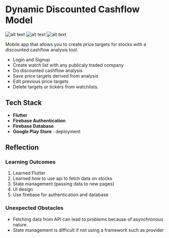 # Dynamic Discounted Cashflow Model

![alt text](https://github.com/sarbjot-14/dynamic_dcf/blob/master/Screenshot_20210825-114536.jpg?raw=true)
![alt text](https://github.com/sarbjot-14/dynamic_dcf/blob/master/Screenshot_20210825-114312.jpg?raw=true)
![alt text](https://github.com/sarbjot-14/dynamic_dcf/blob/master/Screenshot_20210825-114320.jpg?raw=true)

Mobile app that allows you to create price targets for stocks with a discounted cashflow analysis tool. 
* Login and Signup
* Create watch list with any publicaly traded company
* Do discounted cashflow analysis
* Save price targets derived from analysis
* Edit previous price targets
* Delete targets or tickers from watchlists. 

## Tech Stack
* **Flutter** 
* **Firebase Authentication** 
* **Firebase Database** 
* **Google Play Store**  : deployment

## Reflection

### Learning Outcomes
1. Learned Flutter
2. Learned how to use api to fetch data on stocks
3. State management (passing data to new pages)
4. UI design
5. Use firebase for authentication and database

### Unexpected Obstacles
* Fetching data from API can lead to problems because of asynchronous nature. 
* State management is difficult if not using a framework such as provider


